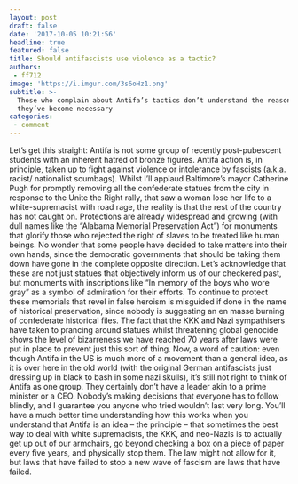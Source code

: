 ```yaml
---
layout: post
draft: false
date: '2017-10-05 10:21:56'
headline: true
featured: false
title: Should antifascists use violence as a tactic?
authors:
 - ff712
image: 'https://i.imgur.com/3s6oHz1.png'
subtitle: >-
  Those who complain about Antifa’s tactics don’t understand the reasons why
  they’ve become necessary
categories:
 - comment
---
```

Let’s get this straight: Antifa is not some group of recently post-pubescent students with an inherent hatred of bronze figures. Antifa action is, in principle, taken up to fight against violence or intolerance by fascists (a.k.a. racist/ nationalist scumbags).  Whilst I’ll applaud Baltimore’s mayor Catherine Pugh for promptly removing all the confederate statues from the city in response to the Unite the Right rally, that saw a woman lose her life to a white-supremacist with road rage, the reality is that the rest of the country has not caught on. Protections are already widespread and growing (with dull names like the “Alabama Memorial Preservation Act”) for monuments that glorify those who rejected the right of slaves to be treated like human beings.  No wonder that some people have decided to take matters into their own hands, since the democratic governments that should be taking them down have gone in the complete opposite direction.  Let’s acknowledge that these are not just statues that objectively inform us of our checkered past, but monuments with inscriptions like “In memory of the boys who wore gray” as a symbol of admiration for their efforts. To continue to protect these memorials that revel in false heroism is misguided if done in the name of historical preservation, since nobody is suggesting an en masse burning of confederate historical files.  The fact that the KKK and Nazi sympathisers have taken to prancing around statues whilst threatening global genocide shows the level of bizarreness we have reached 70 years after laws were put in place to prevent just this sort of thing.  Now, a word of caution: even though Antifa in the US is much more of a movement than a general idea, as it is over here in the old world (with the original German antifascists just dressing up in black to bash in some nazi skulls), it’s still not right to think of Antifa as one group. They certainly don’t have a leader akin to a prime minister or a CEO. Nobody’s making decisions that everyone has to follow blindly, and I guarantee you anyone who tried wouldn’t last very long. You’ll have a much better time understanding how this works when you understand that Antifa is an idea – the principle – that sometimes the best way to deal with white supremacists, the KKK, and neo-Nazis is to actually get up out of our armchairs, go beyond checking a box on a piece of paper every five years, and physically stop them.  The law might not allow for it, but laws that have failed to stop a new wave of fascism are laws that have failed.
